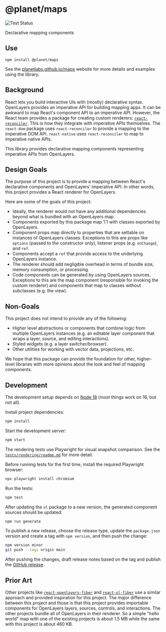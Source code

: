 # @planet/maps

![Test Status](https://github.com/planetlabs/maps/actions/workflows/test.yml/badge.svg)

Declarative mapping components

## Use

```
npm install @planet/maps
```

See the [planetlabs.github.io/maps](https://planetlabs.github.io/maps/) website for more details and examples using the library.

## Background

React lets you build interactive UIs with (mostly) declarative syntax.  OpenLayers provides an imperative API for building mapping apps.  It can be awkward to map React's component API to an imperative API.  However, the React team provides a package for creating custom renderers: [`react-reconciler`](https://www.npmjs.com/package/react-reconciler).  This is how they integrate with imperative APIs themselves.  The `react-dom` package uses `react-reconciler` to provide a mapping to the imperative DOM API.  `react-native` uses `react-reconciler` to map to imperative native APIs.

This library provides declarative mapping components representing imperative APIs from OpenLayers.

## Design Goals

The purpose of this project is to provide a mapping between React's declarative components and OpenLayers' imperative API.  In other words, this project provides a React renderer for OpenLayers.

Here are some of the goals of this project:

  * Ideally, the renderer would not have any additional dependencies beyond what is bundled with an OpenLayers map.
  * Components exported by this package map 1:1 with classes exported by OpenLayers.
  * Component props map directly to properties that are settable on instances of OpenLayers classes.  Exceptions to this are props like `options` (passed to the constructor only), listener props (e.g. `onChange`), and `ref`.
  * Components accept a `ref` that provide access to the underlying OpenLayers instance.
  * The renderer should add negligible overhead in terms of bundle size, memory consumption, or processing.
  * Code components can be generated by using OpenLayers sources.  Exceptions to this are the map component (responsible for invoking the custom renderer) and components that map to classes without subclasses (e.g. the view).

## Non-Goals

This project does not intend to provide any of the following:

 * Higher level abstractions or components that combine logic from multiple OpenLayers instances (e.g. an editable layer component that wraps a layer, source, and editing interactions).
 * Styled widgets (e.g. a layer switcher/browser).
 * Other utilities for working with vector data, projections, etc.

We hope that this package can provide the foundation for other, higher-level libraries with more opinions about the look and feel of mapping components.

## Development

The development setup depends on [Node 18](https://nodejs.org/) (most things work on 16, but not all).

Install project dependencies:

```bash
npm install
```

Start the development server:
```bash
npm start
```

The rendering tests use Playwright for visual snapshot comparison.  See the [`tests/rendering/readme.md`](tests/rendering/readme.md) for more detail.

Before running tests for the first time, install the required Playwright browser:
```bash
npx playwright install chromium
```

Run the tests:
```bash
npm test
```

After updating the `ol` package to a new version, the generated component sources should be updated:
```bash
npm run generate
```

To publish a new release, choose the release type, update the `package.json` version and create a tag with `npm version`, and then push the change:
```bash
npm version minor
git push --tags origin main
```

After pushing the changes, draft release notes based on the tag and publish the [GitHub release](https://github.com/planetlabs/maps/releases).

## Prior Art

Other projects like [`react-openlayers-fiber`](https://github.com/crubier/react-openlayers-fiber) and [`react-ol-fiber`](https://www.npmjs.com/package/react-ol-fiber) use a similar approach and provided inspiration for this project.  The major difference between this project and those is that this project provides importable components for OpenLayers layers, sources, controls, and interactions.  The other projects bundle all of OpenLayers in their renderer.  So a simple "hello world" map with one of the existing projects is about 1.5 MB while the same with this project is about 460 KB.
